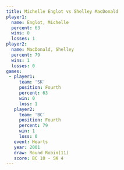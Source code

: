 ```yaml
---
title: Michelle Englot vs Shelley MacDonald
player1:                  
  name: Englot, Michelle  
  percent: 63             
  wins: 0                 
  losses: 1               
player2:                  
  name: MacDonald, Shelley
  percent: 79             
  wins: 1                 
  losses: 0               
games:
 - player1:          
     team: 'SK'      
     position: Fourth
     percent: 63     
     win: 0          
     loss: 1         
   player2:          
     team: 'BC'      
     position: Fourth
     percent: 79     
     win: 1          
     loss: 0         
   event: Hearts        
   year: 2001           
   draw: Round Robin(11)
   score: BC 10 - SK 4  
---
```

